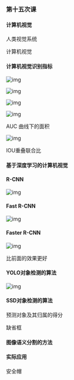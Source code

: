 ### 第十五次课

#### 计算机视觉

人类视觉系统

计算机视觉

#### 计算机视觉识别指标

![img](https://qn-st0.yuketang.cn/Fm4Bng10NNZ-Uww8FAvyJkyUI-Xf)

![img](https://qn-st0.yuketang.cn/FuPDyAZhNiNc5rkwOHHLyEGcWaVm)

![img](https://qn-st0.yuketang.cn/FvAbMVJ0nVoiutvUCNLzicTnG4eT)

![img](https://qn-st0.yuketang.cn/FpYp9N7U6phJP1mAKL4SI2Wk_Olm)

AUC 曲线下的面积

![img](https://qn-st0.yuketang.cn/FrGX0Ao6vWv_r2MmpH3IG4_lmzB3)

IOU重叠联合比

#### 基于深度学习的计算机视觉

#### R-CNN

![img](https://qn-st0.yuketang.cn/FrY-JYmf37AYAlMn3MvFvkT427c1)

#### Fast R-CNN

![img](https://qn-st0.yuketang.cn/FiJtXBIC_dIzkUmdFT9fetwpMu49)

#### Faster R-CNN

![img](https://qn-st0.yuketang.cn/FuJNEdC7CY18yhFRB9sDchofsQpe)

比前面的效果更好

#### YOLO对象检测的算法

![img](https://qn-st0.yuketang.cn/Fmwx2wDp9jWQRkymeNLOe7p0uYgj)

#### SSD对象检测的算法

预测对象及其归属的得分

缺省框

#### 图像语义分割的方法

#### 实际应用

安全帽